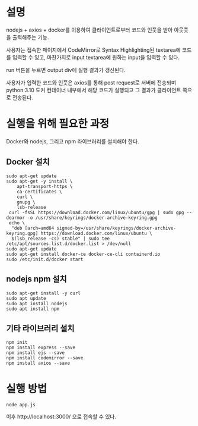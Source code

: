 # 설명
nodejs + axios + docker를 이용하여 클라이언트로부터 코드와 인풋을 받아 아웃풋을 출력해주는 기능.

사용자는 접속한 페이지에서 CodeMirror로 Syntax Highlighting된 textarea에 코드를 입력할 수 있고, 마찬가지로 input textarea에 원하는 input을 입력할 수 있다.

run 버튼을 누르면 output div에 실행 결과가 갱신된다.

사용자가 입력한 코드와 인풋은 axios를 통해 post request로 서버에 전송되며 python:3.10 도커 컨테이너 내부에서 해당 코드가 실행되고 그 결과가 클라이언트 쪽으로 전송된다.

# 실행을 위해 필요한 과정
Docker와 nodejs, 그리고 npm 라이브러리를 설치해야 한다.

## Docker 설치
```
sudo apt-get update
sudo apt-get -y install \
    apt-transport-https \
    ca-certificates \
    curl \
    gnupg \
    lsb-release
 curl -fsSL https://download.docker.com/linux/ubuntu/gpg | sudo gpg --dearmor -o /usr/share/keyrings/docker-archive-keyring.gpg
 echo \
  "deb [arch=amd64 signed-by=/usr/share/keyrings/docker-archive-keyring.gpg] https://download.docker.com/linux/ubuntu \
  $(lsb_release -cs) stable" | sudo tee /etc/apt/sources.list.d/docker.list > /dev/null
sudo apt-get update
sudo apt-get install docker-ce docker-ce-cli containerd.io
sudo /etc/init.d/docker start
```

## nodejs npm 설치
```
sudo apt-get install -y curl
sudo apt update
sudo apt install nodejs
sudo apt install npm
```

## 기타 라이브러리 설치
```
npm init
npm install express --save
npm install ejs --save
npm install codemirror --save
npm install axios --save
```

# 실행 방법
```node app.js```

이후 http://localhost:3000/ 으로 접속할 수 있다.
